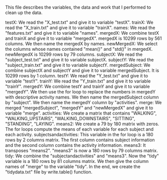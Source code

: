 This file describes the variables, the data and work that I performed to clean up the data.

testX: We read the "X_test.txt" and give it to variable "testX".
trainX: We read the "X_train.txt" and give it to variable "trainX".
names: We read the "features.txt" and give it to variable "names".
mergedX: We combine testX and trainX and give it to variable "mergedX". mergedX is 10299 rows by 561 columns.
We then name the mergedX by names.
newMergedX: We select the columns whose names contained "mean()" and "std()" in mergedX. newMergedX is 10299 rows by 79 columns.
subjectX: We read the "subject_test.txt" and give it to variable subjectX.
subjectY: We read the "subject_train.txt" and give it to variable subjectY.
mergedSubject: We combine subjectX and subjectY and give it to variable mergedSubject. It is 10299 rows by 1 column.
testY: We read the "Y_test.txt" and give it to variable "testY".
trainY: We read the "Y_train.txt" and give it to variable "trainY".
mergedY: We combine testY and trainY and give it to variable "mergedY".
We then use the for loop to replace the numbers in mergedY with descriptive activity names.
We then name the mergedSubject column by "subject".
We then name the mergedY column by "activities".
merge: We merged "mergedSubject", "mergedY" and "newMergedX" and give it to variable "merge".
activities: We create a matrix that contains "WALKING", "WALKING_UPSTAIRS", "WALKING_DOWNSTAIRS", "SITTING", "STANDING", "LAYING".
means2: We create a 79 by 180 matrix with zeros.
The for loops compute the means of each variable for each subject and each activity.
subjectsandactivities: This variable in the for loop is a 180 rows by 2 columns matrix. The first column contains subject information and the second column contains the activity information.
means3: It transposes "means2". "means3" is now a 180 rows by 79 columns matrix.
tidy: We combine the "subjectandactivities" and "means3". Now the "tidy" variable is a 180 rows by 81 columns matrix.
We then give the column names of "merge" to the variable "tidy".
In the end, we create the "tidydata.txt" file by write.table() function.
